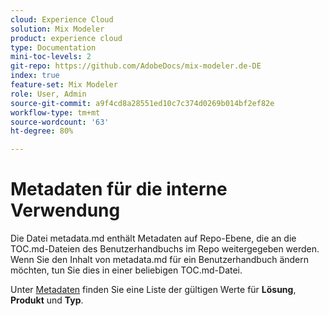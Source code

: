 ```yaml
---
cloud: Experience Cloud
solution: Mix Modeler
product: experience cloud
type: Documentation
mini-toc-levels: 2
git-repo: https://github.com/AdobeDocs/mix-modeler.de-DE
index: true
feature-set: Mix Modeler
role: User, Admin
source-git-commit: a9f4cd8a28551ed10c7c374d0269b014bf2ef82e
workflow-type: tm+mt
source-wordcount: '63'
ht-degree: 80%

---
```



# Metadaten für die interne Verwendung

Die Datei metadata.md enthält Metadaten auf Repo-Ebene, die an die TOC.md-Dateien des Benutzerhandbuchs im Repo weitergegeben werden. Wenn Sie den Inhalt von metadata.md für ein Benutzerhandbuch ändern möchten, tun Sie dies in einer beliebigen TOC.md-Datei.

Unter [Metadaten](https://experienceleague.adobe.com/docs/authoring-guide-exl/using/editing/user-guide-setup/metadata.html) finden Sie eine Liste der gültigen Werte für **Lösung**, **Produkt** und **Typ**.
